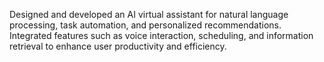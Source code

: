 Designed and developed an AI virtual assistant for natural language processing, task automation, and personalized recommendations. Integrated features such as voice interaction, scheduling, and information retrieval to enhance user productivity and efficiency.
